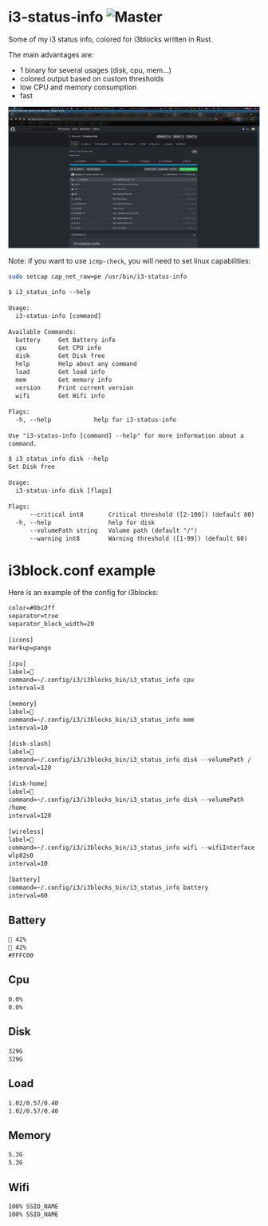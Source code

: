 # i3-status-info ![Master](https://github.com/deimosfr/i3-status-info/workflows/Push/badge.svg)

Some of my i3 status info, colored for i3blocks written in Rust.

The main advantages are:
* 1 binary for several usages (disk, cpu, mem...)
* colored output based on custom thresholds
* low CPU and memory consumption
* fast

![screenshot](assets/i3-status-info.png)

Note: if you want to use `icmp-check`, you will need to set linux capabilities:
```bash
sudo setcap cap_net_raw=pe /usr/bin/i3-status-info
```

```
$ i3_status_info --help

Usage:
  i3-status-info [command]

Available Commands:
  battery     Get Battery info
  cpu         Get CPU info
  disk        Get Disk free
  help        Help about any command
  load        Get load info
  mem         Get memory info
  version     Print current version
  wifi        Get Wifi info

Flags:
  -h, --help            help for i3-status-info

Use "i3-status-info [command] --help" for more information about a command.
```

```
$ i3_status_info disk --help
Get Disk free

Usage:
  i3-status-info disk [flags]

Flags:
      --critical int8       Critical threshold ([2-100]) (default 80)
  -h, --help                help for disk
      --volumePath string   Volume path (default "/")
      --warning int8        Warning threshold ([1-99]) (default 60)
```

# i3block.conf example

Here is an example of the config for i3blocks:

```
color=#8bc2ff
separator=true
separator_block_width=20

[icons]
markup=pango

[cpu]
label=
command=~/.config/i3/i3blocks_bin/i3_status_info cpu
interval=3

[memory]
label=
command=~/.config/i3/i3blocks_bin/i3_status_info mem
interval=10

[disk-slash]
label=
command=~/.config/i3/i3blocks_bin/i3_status_info disk --volumePath /
interval=120

[disk-home]
label=
command=~/.config/i3/i3blocks_bin/i3_status_info disk --volumePath /home
interval=120

[wireless]
label=
command=~/.config/i3/i3blocks_bin/i3_status_info wifi --wifiInterface wlp82s0
interval=10

[battery]
command=~/.config/i3/i3blocks_bin/i3_status_info battery
interval=60
```

## Battery

```
 42%
 42%
#FFFC00
```

## Cpu

```
0.0%
0.0%
```

## Disk

```
329G
329G
```

## Load

```
1.02/0.57/0.40
1.02/0.57/0.40
```

## Memory

```
5.3G
5.3G
```

## Wifi

```
100% SSID_NAME
100% SSID_NAME
```

